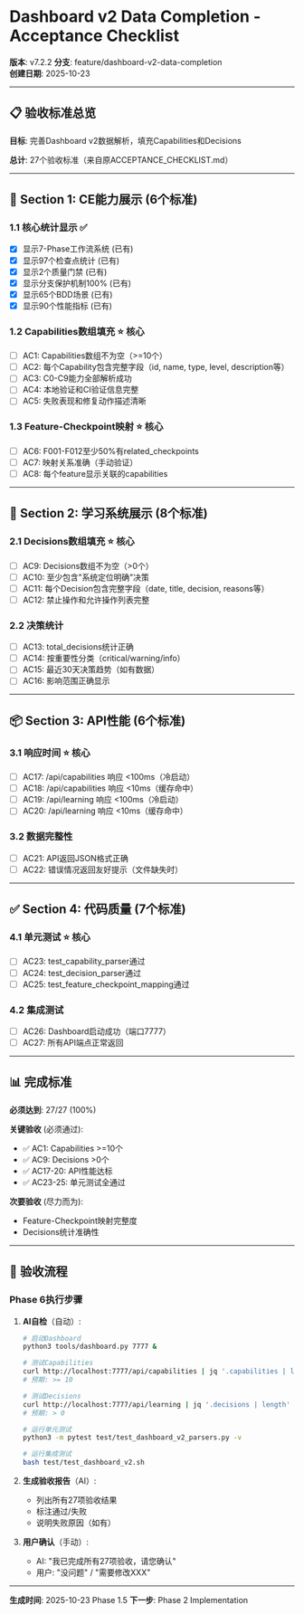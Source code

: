 # Dashboard v2 Data Completion - Acceptance Checklist

**版本**: v7.2.2
**分支**: feature/dashboard-v2-data-completion  
**创建日期**: 2025-10-23

---

## 📋 验收标准总览

**目标**: 完善Dashboard v2数据解析，填充Capabilities和Decisions

**总计**: 27个验收标准（来自原ACCEPTANCE_CHECKLIST.md）

---

## 🎯 Section 1: CE能力展示 (6个标准)

### 1.1 核心统计显示 ✅
- [x] 显示7-Phase工作流系统 (已有)
- [x] 显示97个检查点统计 (已有)
- [x] 显示2个质量门禁 (已有)
- [x] 显示分支保护机制100% (已有)
- [x] 显示65个BDD场景 (已有)
- [x] 显示90个性能指标 (已有)

### 1.2 Capabilities数组填充 ⭐ 核心
- [ ] AC1: Capabilities数组不为空（>=10个）
- [ ] AC2: 每个Capability包含完整字段（id, name, type, level, description等）
- [ ] AC3: C0-C9能力全部解析成功
- [ ] AC4: 本地验证和CI验证信息完整
- [ ] AC5: 失败表现和修复动作描述清晰

### 1.3 Feature-Checkpoint映射 ⭐ 核心
- [ ] AC6: F001-F012至少50%有related_checkpoints
- [ ] AC7: 映射关系准确（手动验证）
- [ ] AC8: 每个feature显示关联的capabilities

---

## 🧠 Section 2: 学习系统展示 (8个标准)

### 2.1 Decisions数组填充 ⭐ 核心
- [ ] AC9: Decisions数组不为空（>0个）
- [ ] AC10: 至少包含"系统定位明确"决策
- [ ] AC11: 每个Decision包含完整字段（date, title, decision, reasons等）
- [ ] AC12: 禁止操作和允许操作列表完整

### 2.2 决策统计
- [ ] AC13: total_decisions统计正确
- [ ] AC14: 按重要性分类（critical/warning/info）
- [ ] AC15: 最近30天决策趋势（如有数据）
- [ ] AC16: 影响范围正确显示

---

## 📦 Section 3: API性能 (6个标准)

### 3.1 响应时间 ⭐ 核心
- [ ] AC17: /api/capabilities 响应 <100ms（冷启动）
- [ ] AC18: /api/capabilities 响应 <10ms（缓存命中）
- [ ] AC19: /api/learning 响应 <100ms（冷启动）
- [ ] AC20: /api/learning 响应 <10ms（缓存命中）

### 3.2 数据完整性
- [ ] AC21: API返回JSON格式正确
- [ ] AC22: 错误情况返回友好提示（文件缺失时）

---

## ✅ Section 4: 代码质量 (7个标准)

### 4.1 单元测试 ⭐ 核心
- [ ] AC23: test_capability_parser通过
- [ ] AC24: test_decision_parser通过
- [ ] AC25: test_feature_checkpoint_mapping通过

### 4.2 集成测试
- [ ] AC26: Dashboard启动成功（端口7777）
- [ ] AC27: 所有API端点正常返回

---

## 📊 完成标准

**必须达到**: 27/27 (100%)

**关键验收** (必须通过):
- ✅ AC1: Capabilities >=10个
- ✅ AC9: Decisions >0个
- ✅ AC17-20: API性能达标
- ✅ AC23-25: 单元测试全通过

**次要验收** (尽力而为):
- Feature-Checkpoint映射完整度
- Decisions统计准确性

---

## 🧪 验收流程

### Phase 6执行步骤

1. **AI自检**（自动）:
   ```bash
   # 启动Dashboard
   python3 tools/dashboard.py 7777 &

   # 测试Capabilities
   curl http://localhost:7777/api/capabilities | jq '.capabilities | length'
   # 预期: >= 10

   # 测试Decisions  
   curl http://localhost:7777/api/learning | jq '.decisions | length'
   # 预期: > 0

   # 运行单元测试
   python3 -m pytest test/test_dashboard_v2_parsers.py -v

   # 运行集成测试
   bash test/test_dashboard_v2.sh
   ```

2. **生成验收报告**（AI）:
   - 列出所有27项验收结果
   - 标注通过/失败
   - 说明失败原因（如有）

3. **用户确认**（手动）:
   - AI: "我已完成所有27项验收，请您确认"
   - 用户: "没问题" / "需要修改XXX"

---

**生成时间**: 2025-10-23 Phase 1.5
**下一步**: Phase 2 Implementation
